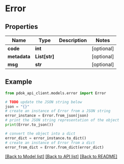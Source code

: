 # Error


## Properties

Name | Type | Description | Notes
------------ | ------------- | ------------- | -------------
**code** | **int** |  | [optional] 
**metadata** | **List[str]** |  | [optional] 
**msg** | **str** |  | [optional] 

## Example

```python
from pdok_api_client.models.error import Error

# TODO update the JSON string below
json = "{}"
# create an instance of Error from a JSON string
error_instance = Error.from_json(json)
# print the JSON string representation of the object
print(Error.to_json())

# convert the object into a dict
error_dict = error_instance.to_dict()
# create an instance of Error from a dict
error_from_dict = Error.from_dict(error_dict)
```
[[Back to Model list]](../README.md#documentation-for-models) [[Back to API list]](../README.md#documentation-for-api-endpoints) [[Back to README]](../README.md)



